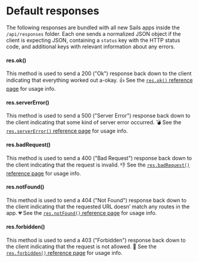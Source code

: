 # Default responses

The following responses are bundled with all new Sails apps inside the `/api/responses` folder.  Each one sends a normalized JSON object if the client is expecting JSON, containing a `status` key with the HTTP status code, and additional keys with relevant information about any errors.

#### res.ok()

This method is used to send a 200 ("Ok") response back down to the client indicating that everything worked out a-okay. 👍 See the [`res.ok()` reference page](http://sailsjs.org/documentation/reference/response-res/res-ok) for usage info.

#### res.serverError()

This method is used to send a 500 ("Server Error") response back down to the client indicating that some kind of server error occurred. 💣 See the [`res.serverError()` reference page](http://sailsjs.org/documentation/reference/response-res/res-server-error) for usage info.

#### res.badRequest()

This method is used to send a 400 ("Bad Request") response back down to the client indicating that the request is invalid. 👎 See the [`res.badRequest()` reference page](http://sailsjs.org/documentation/reference/response-res/res-bad-request) for usage info.

#### res.notFound()

This method is used to send a 404 ("Not Found") response back down to the client indicating that the requested URL doesn&rsquo; match any routes in the app. 💔 See the [`res.notFound()` reference page](http://sailsjs.org/documentation/reference/response-res/res-not-found) for usage info.

#### res.forbidden()

This method is used to send a 403 ("Forbidden") response back down to the client indicating that the request is not allowed. 🚫 See the [`res.forbidden()` reference page](http://sailsjs.org/documentation/reference/response-res/res-forbidden) for usage info.

<docmeta name="displayName" value="Default Responses">
